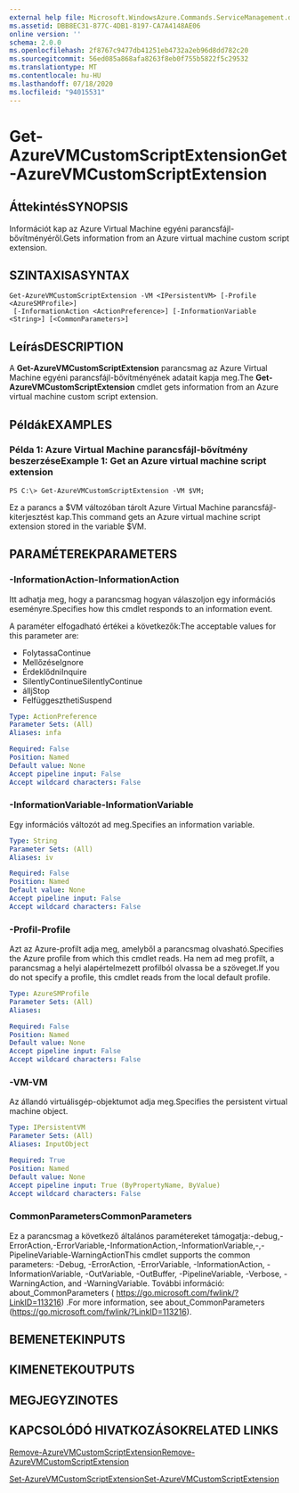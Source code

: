 ```yaml
---
external help file: Microsoft.WindowsAzure.Commands.ServiceManagement.dll-Help.xml
ms.assetid: DBB8EC31-877C-4DB1-8197-CA7A4148AE06
online version: ''
schema: 2.0.0
ms.openlocfilehash: 2f8767c9477db41251eb4732a2eb96d8dd782c20
ms.sourcegitcommit: 56ed085a868afa8263f8eb0f755b5822f5c29532
ms.translationtype: MT
ms.contentlocale: hu-HU
ms.lasthandoff: 07/18/2020
ms.locfileid: "94015531"
---
```

# <span data-ttu-id="11b7a-101">Get-AzureVMCustomScriptExtension</span><span class="sxs-lookup"><span data-stu-id="11b7a-101">Get-AzureVMCustomScriptExtension</span></span>

## <span data-ttu-id="11b7a-102">Áttekintés</span><span class="sxs-lookup"><span data-stu-id="11b7a-102">SYNOPSIS</span></span>
<span data-ttu-id="11b7a-103">Információt kap az Azure Virtual Machine egyéni parancsfájl-bővítményéről.</span><span class="sxs-lookup"><span data-stu-id="11b7a-103">Gets information from an Azure virtual machine custom script extension.</span></span>

## <span data-ttu-id="11b7a-104">SZINTAXISA</span><span class="sxs-lookup"><span data-stu-id="11b7a-104">SYNTAX</span></span>

```
Get-AzureVMCustomScriptExtension -VM <IPersistentVM> [-Profile <AzureSMProfile>]
 [-InformationAction <ActionPreference>] [-InformationVariable <String>] [<CommonParameters>]
```

## <span data-ttu-id="11b7a-105">Leírás</span><span class="sxs-lookup"><span data-stu-id="11b7a-105">DESCRIPTION</span></span>
<span data-ttu-id="11b7a-106">A **Get-AzureVMCustomScriptExtension** parancsmag az Azure Virtual Machine egyéni parancsfájl-bővítményének adatait kapja meg.</span><span class="sxs-lookup"><span data-stu-id="11b7a-106">The **Get-AzureVMCustomScriptExtension** cmdlet gets information from an Azure virtual machine custom script extension.</span></span>

## <span data-ttu-id="11b7a-107">Példák</span><span class="sxs-lookup"><span data-stu-id="11b7a-107">EXAMPLES</span></span>

### <span data-ttu-id="11b7a-108">Példa 1: Azure Virtual Machine parancsfájl-bővítmény beszerzése</span><span class="sxs-lookup"><span data-stu-id="11b7a-108">Example 1: Get an Azure virtual machine script extension</span></span>
```
PS C:\> Get-AzureVMCustomScriptExtension -VM $VM;
```

<span data-ttu-id="11b7a-109">Ez a parancs a $VM változóban tárolt Azure Virtual Machine parancsfájl-kiterjesztést kap.</span><span class="sxs-lookup"><span data-stu-id="11b7a-109">This command gets an Azure virtual machine script extension stored in the variable $VM.</span></span>

## <span data-ttu-id="11b7a-110">PARAMÉTEREK</span><span class="sxs-lookup"><span data-stu-id="11b7a-110">PARAMETERS</span></span>

### <span data-ttu-id="11b7a-111">-InformationAction</span><span class="sxs-lookup"><span data-stu-id="11b7a-111">-InformationAction</span></span>
<span data-ttu-id="11b7a-112">Itt adhatja meg, hogy a parancsmag hogyan válaszoljon egy információs eseményre.</span><span class="sxs-lookup"><span data-stu-id="11b7a-112">Specifies how this cmdlet responds to an information event.</span></span>

<span data-ttu-id="11b7a-113">A paraméter elfogadható értékei a következők:</span><span class="sxs-lookup"><span data-stu-id="11b7a-113">The acceptable values for this parameter are:</span></span>

- <span data-ttu-id="11b7a-114">Folytassa</span><span class="sxs-lookup"><span data-stu-id="11b7a-114">Continue</span></span>
- <span data-ttu-id="11b7a-115">Mellőzése</span><span class="sxs-lookup"><span data-stu-id="11b7a-115">Ignore</span></span>
- <span data-ttu-id="11b7a-116">Érdeklődni</span><span class="sxs-lookup"><span data-stu-id="11b7a-116">Inquire</span></span>
- <span data-ttu-id="11b7a-117">SilentlyContinue</span><span class="sxs-lookup"><span data-stu-id="11b7a-117">SilentlyContinue</span></span>
- <span data-ttu-id="11b7a-118">állj</span><span class="sxs-lookup"><span data-stu-id="11b7a-118">Stop</span></span>
- <span data-ttu-id="11b7a-119">Felfüggesztheti</span><span class="sxs-lookup"><span data-stu-id="11b7a-119">Suspend</span></span>

```yaml
Type: ActionPreference
Parameter Sets: (All)
Aliases: infa

Required: False
Position: Named
Default value: None
Accept pipeline input: False
Accept wildcard characters: False
```

### <span data-ttu-id="11b7a-120">-InformationVariable</span><span class="sxs-lookup"><span data-stu-id="11b7a-120">-InformationVariable</span></span>
<span data-ttu-id="11b7a-121">Egy információs változót ad meg.</span><span class="sxs-lookup"><span data-stu-id="11b7a-121">Specifies an information variable.</span></span>

```yaml
Type: String
Parameter Sets: (All)
Aliases: iv

Required: False
Position: Named
Default value: None
Accept pipeline input: False
Accept wildcard characters: False
```

### <span data-ttu-id="11b7a-122">-Profil</span><span class="sxs-lookup"><span data-stu-id="11b7a-122">-Profile</span></span>
<span data-ttu-id="11b7a-123">Azt az Azure-profilt adja meg, amelyből a parancsmag olvasható.</span><span class="sxs-lookup"><span data-stu-id="11b7a-123">Specifies the Azure profile from which this cmdlet reads.</span></span>
<span data-ttu-id="11b7a-124">Ha nem ad meg profilt, a parancsmag a helyi alapértelmezett profilból olvassa be a szöveget.</span><span class="sxs-lookup"><span data-stu-id="11b7a-124">If you do not specify a profile, this cmdlet reads from the local default profile.</span></span>

```yaml
Type: AzureSMProfile
Parameter Sets: (All)
Aliases: 

Required: False
Position: Named
Default value: None
Accept pipeline input: False
Accept wildcard characters: False
```

### <span data-ttu-id="11b7a-125">-VM</span><span class="sxs-lookup"><span data-stu-id="11b7a-125">-VM</span></span>
<span data-ttu-id="11b7a-126">Az állandó virtuálisgép-objektumot adja meg.</span><span class="sxs-lookup"><span data-stu-id="11b7a-126">Specifies the persistent virtual machine object.</span></span>

```yaml
Type: IPersistentVM
Parameter Sets: (All)
Aliases: InputObject

Required: True
Position: Named
Default value: None
Accept pipeline input: True (ByPropertyName, ByValue)
Accept wildcard characters: False
```

### <span data-ttu-id="11b7a-127">CommonParameters</span><span class="sxs-lookup"><span data-stu-id="11b7a-127">CommonParameters</span></span>
<span data-ttu-id="11b7a-128">Ez a parancsmag a következő általános paramétereket támogatja:-debug,-ErrorAction,-ErrorVariable,-InformationAction,-InformationVariable,-,-PipelineVariable-WarningAction</span><span class="sxs-lookup"><span data-stu-id="11b7a-128">This cmdlet supports the common parameters: -Debug, -ErrorAction, -ErrorVariable, -InformationAction, -InformationVariable, -OutVariable, -OutBuffer, -PipelineVariable, -Verbose, -WarningAction, and -WarningVariable.</span></span> <span data-ttu-id="11b7a-129">További információ: about_CommonParameters ( https://go.microsoft.com/fwlink/?LinkID=113216) .</span><span class="sxs-lookup"><span data-stu-id="11b7a-129">For more information, see about_CommonParameters (https://go.microsoft.com/fwlink/?LinkID=113216).</span></span>

## <span data-ttu-id="11b7a-130">BEMENETEK</span><span class="sxs-lookup"><span data-stu-id="11b7a-130">INPUTS</span></span>

## <span data-ttu-id="11b7a-131">KIMENETEK</span><span class="sxs-lookup"><span data-stu-id="11b7a-131">OUTPUTS</span></span>

## <span data-ttu-id="11b7a-132">MEGJEGYZI</span><span class="sxs-lookup"><span data-stu-id="11b7a-132">NOTES</span></span>

## <span data-ttu-id="11b7a-133">KAPCSOLÓDÓ HIVATKOZÁSOK</span><span class="sxs-lookup"><span data-stu-id="11b7a-133">RELATED LINKS</span></span>

[<span data-ttu-id="11b7a-134">Remove-AzureVMCustomScriptExtension</span><span class="sxs-lookup"><span data-stu-id="11b7a-134">Remove-AzureVMCustomScriptExtension</span></span>](./Remove-AzureVMCustomScriptExtension.md)

[<span data-ttu-id="11b7a-135">Set-AzureVMCustomScriptExtension</span><span class="sxs-lookup"><span data-stu-id="11b7a-135">Set-AzureVMCustomScriptExtension</span></span>](./Set-AzureVMCustomScriptExtension.md)


